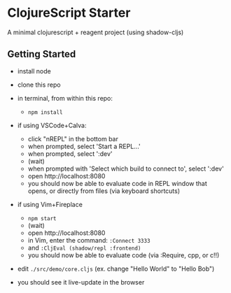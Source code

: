 # ClojureScript Starter

A minimal clojurescript + reagent project (using shadow-cljs)

## Getting Started

- install node
- clone this repo
- in terminal, from within this repo:
    - `npm install`

- if using VSCode+Calva:

  - click "nREPL" in the bottom bar
  - when prompted, select 'Start a REPL...'
  - when prompted, select ':dev'
  - (wait)
  - when prompted with 'Select which build to connect to', select ':dev'
  - open http://localhost:8080
  - you should now be able to evaluate code in REPL window that opens, or directly from files (via keyboard shortcuts)

- if using Vim+Fireplace

  - `npm start`
  - (wait)
  - open http://localhost:8080
  - in Vim, enter the command: `:Connect 3333`
  - and `:CljEval (shadow/repl :frontend)`
  - you should now be able to evaluate code (via :Require, cpp, or c!!)

- edit `./src/demo/core.cljs` (ex. change "Hello World" to "Hello Bob")
- you should see it live-update in the browser

